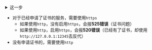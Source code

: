 <details><summary>这一步</summary>
<p>

![Image](https://github.com/user-attachments/assets/0cea55a2-46be-4b7d-8a6e-d5428184bf01)

</p>
</details> 


- 对于已经申请了证书的服务，需要使用`https`
  - 如果使用`http`，没有启用`https`，会报**525错误**（证书问题）
  - 如果使用`http`，启用`https`，会报**520错误**（已经有了证书，却使用`http://127.0.0.1:12345`去反代）
- 没有申请证书的，需要使用`http`